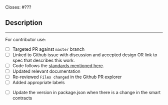 Closes: #???

## Description

<!-- Add a description of the changes that this PR introduces and the files that
are the most critical to review.
-->

______

For contributor use:

- [ ] Targeted PR against `master` branch
- [ ] Linked to Github issue with discussion and accepted design OR link to spec that describes this work.
- [ ] Code follows the [standards mentioned here](https://github.com/onflow/flow-ft/blob/master/CONTRIBUTING.md#styleguides).
- [ ] Updated relevant documentation 
- [ ] Re-reviewed `Files changed` in the Github PR explorer
- [ ] Added appropriate labels 
<!-- Please follow the below standard to update the version in package.json
    - Major if there is a new smart contract introduced.
    - Major if there is a breaking change that is introduced in the existing contract.
    - Minor if there is a new feature addition within the existing smart contracts.
    - Patch if there is a non breaking change fix in the existing smart contracts.
-->
- [ ] Update the version in package.json when there is a change in the smart contracts